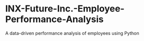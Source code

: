 # INX-Future-Inc.-Employee-Performance-Analysis
A data-driven performance analysis of employees using Python
